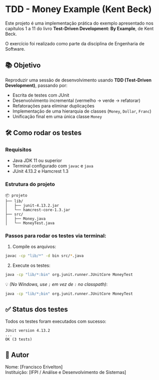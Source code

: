 # TDD - Money Example (Kent Beck)

Este projeto é uma implementação prática do exemplo apresentado nos capítulos 1 a 11 do livro **Test-Driven Development: By Example**, de Kent Beck.

O exercício foi realizado como parte da disciplina de Engenharia de Software.

## 📚 Objetivo

Reproduzir uma sessão de desenvolvimento usando **TDD (Test-Driven Development)**, passando por:

- Escrita de testes com JUnit
- Desenvolvimento incremental (vermelho → verde → refatorar)
- Refatorações para eliminar duplicações
- Implementação de uma hierarquia de classes (`Money`, `Dollar`, `Franc`)
- Unificação final em uma única classe `Money`

## 🛠️ Como rodar os testes

### Requisitos

- Java JDK 11 ou superior
- Terminal configurado com `javac` e `java`
- JUnit 4.13.2 e Hamcrest 1.3

### Estrutura do projeto

```
📦 projeto
├── lib/
│   ├── junit-4.13.2.jar
│   └── hamcrest-core-1.3.jar
├── src/
│   ├── Money.java
│   └── MoneyTest.java
```

### Passos para rodar os testes via terminal:

1. Compile os arquivos:

```bash
javac -cp "lib/*" -d bin src/*.java
```

2. Execute os testes:

```bash
java -cp "lib/*:bin" org.junit.runner.JUnitCore MoneyTest
```

💡 *(No Windows, use `;` em vez de `:` no classpath)*:
```cmd
java -cp "lib/*;bin" org.junit.runner.JUnitCore MoneyTest
```

## ✅ Status dos testes

Todos os testes foram executados com sucesso:

```
JUnit version 4.13.2
...
OK (3 tests)
```

## 👤 Autor

Nome: [Francisco Erivelton]  
Instituição: [IFPI / Análise e Desenvolvimento de Sistemas]

